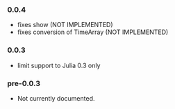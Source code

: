 ### 0.0.4

* fixes show (NOT IMPLEMENTED)
* fixes conversion of TimeArray (NOT IMPLEMENTED)

### 0.0.3

* limit support to Julia 0.3 only

### pre-0.0.3

* Not currently documented.
